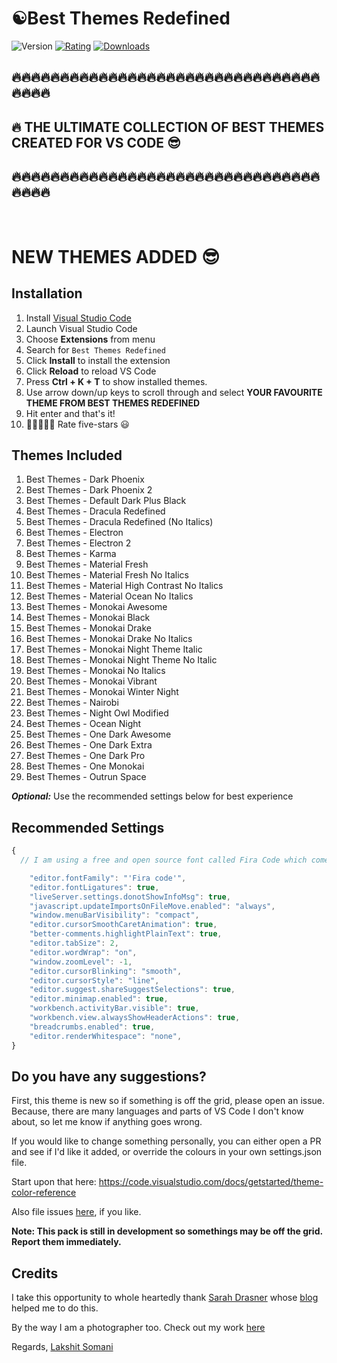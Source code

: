 # ☯️Best Themes Redefined

![Version](https://vsmarketplacebadge.apphb.com/version/lakshits11.best-themes-redefined.svg?style=for-the-badge&colorA=9935fc&colorB=341569)
[![Rating](https://vsmarketplacebadge.apphb.com/rating-star/lakshits11.best-themes-redefined.svg?style=for-the-badge&colorA=FFC600&colorB=FF9D00)](https://marketplace.visualstudio.com/items?itemName=lakshits11.best-themes-redefined)
[![Downloads](https://vsmarketplacebadge.apphb.com/downloads/lakshits11.best-themes-redefined.svg?style=for-the-badge&colorA=88FF00&colorB=00FF00CC)](https://marketplace.visualstudio.com/items?itemName=lakshits11.best-themes-redefined)

## **🔥🔥🔥🔥🔥🔥🔥🔥🔥🔥🔥🔥🔥🔥🔥🔥🔥🔥🔥🔥🔥🔥🔥🔥🔥🔥🔥🔥🔥🔥🔥🔥🔥🔥🔥🔥**

## **🔥 THE ULTIMATE COLLECTION OF BEST THEMES CREATED FOR VS CODE  😎**

## **🔥🔥🔥🔥🔥🔥🔥🔥🔥🔥🔥🔥🔥🔥🔥🔥🔥🔥🔥🔥🔥🔥🔥🔥🔥🔥🔥🔥🔥🔥🔥🔥🔥🔥🔥🔥**

<br>

# NEW THEMES ADDED 😎

## Installation

1. Install [Visual Studio Code](https://code.visualstudio.com/)
2. Launch Visual Studio Code
3. Choose **Extensions** from menu
4. Search for `Best Themes Redefined`
5. Click **Install** to install the extension
6. Click **Reload** to reload VS Code
7. Press **Ctrl + K + T** to show installed themes.
8. Use arrow down/up keys to scroll through and select **YOUR FAVOURITE THEME FROM BEST THEMES REDEFINED**
9. Hit enter and that's it!
10. 🌟🌟🌟🌟🌟 Rate five-stars 😃


## Themes Included

 1. Best Themes - Dark Phoenix
 2. Best Themes - Dark Phoenix 2
 3. Best Themes - Default Dark Plus Black
 2. Best Themes - Dracula Redefined
 2. Best Themes - Dracula Redefined (No Italics)
 3. Best Themes - Electron
 4. Best Themes - Electron 2
 5. Best Themes - Karma
 6. Best Themes - Material Fresh
 7. Best Themes - Material Fresh No Italics
 8. Best Themes - Material High Contrast No Italics
 9. Best Themes - Material Ocean No Italics
 10. Best Themes - Monokai Awesome
 10. Best Themes - Monokai Black
 11. Best Themes - Monokai Drake
 12. Best Themes - Monokai Drake No Italics
 12. Best Themes - Monokai Night Theme Italic
 13. Best Themes - Monokai Night Theme No Italic
 14. Best Themes - Monokai No Italics
 15. Best Themes - Monokai Vibrant
 16. Best Themes - Monokai Winter Night
 17. Best Themes - Nairobi
 18. Best Themes - Night Owl Modified
 18. Best Themes - Ocean Night
 19. Best Themes - One Dark Awesome
 19. Best Themes - One Dark Extra
 20. Best Themes - One Dark Pro
 21. Best Themes - One Monokai
 22. Best Themes - Outrun Space
 
 
***Optional:*** Use the recommended settings below for best experience

## Recommended Settings

```js
{
  // I am using a free and open source font called Fira Code which comes with font ligatures and you can easily get it here: https://fonts.google.com/specimen/Fira+Code

    "editor.fontFamily": "'Fira code'",
    "editor.fontLigatures": true,
    "liveServer.settings.donotShowInfoMsg": true,
    "javascript.updateImportsOnFileMove.enabled": "always",
    "window.menuBarVisibility": "compact",
    "editor.cursorSmoothCaretAnimation": true,
    "better-comments.highlightPlainText": true,
    "editor.tabSize": 2,
    "editor.wordWrap": "on",
    "window.zoomLevel": -1,
    "editor.cursorBlinking": "smooth",
    "editor.cursorStyle": "line",
    "editor.suggest.shareSuggestSelections": true,
    "editor.minimap.enabled": true,
    "workbench.activityBar.visible": true,
    "workbench.view.alwaysShowHeaderActions": true,
    "breadcrumbs.enabled": true,
    "editor.renderWhitespace": "none",
}
```

## Do you have any suggestions?

First, this theme is new so if something is off the grid, please open an issue. Because, there are many languages and parts of VS Code I don't know about, so let me know if anything goes wrong.

If you would like to change something personally, you can either open a PR and see if I'd like it added, or override the colours in your own settings.json file.

Start upon that here: https://code.visualstudio.com/docs/getstarted/theme-color-reference


Also file issues [here](https://github.com/lakshits11/best-themes/issues), if you like.

**Note: This pack is still in development so somethings may be off the grid. Report them immediately.**

## Credits



I take this opportunity to whole heartedly thank [Sarah Drasner](https://github.com/sdras) whose [blog](https://css-tricks.com/creating-a-vs-code-theme/) helped me to do this. 

By the way I am a photographer too. Check out my work [here](https://www.instagram.com/_.pixelated/)

Regards, [Lakshit Somani](https://www.instagram.com/_.pixelated/)
